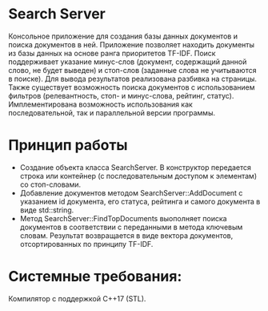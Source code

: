 # Search Server
Консольное приложение для создания базы данных документов и поиска документов в ней.
Приложение позволяет находить документы из базы данных на основе ранга приоритетов TF-IDF.
Поиск поддерживает указание минус-слов (документ, содержащий данной слово, не будет выведен) и стоп-слов (заданные слова не учитываются в поиске). Для вывода результатов реализована разбивка на страницы. Также существует возможность поиска документов с использованием фильтров (релевантность, стоп- и минус-слова, рейтинг, статус). Имплементирована возможность использования как последовательной, так и параллельной версии программы.

# Принцип работы
  - Создание объекта класса SearchServer. В конструктор передается строка или контейнер (с последовательным доступом к элементам) со стоп-словами.
  - Добавление документов методом SearchServer::AddDocument с указанием id документа, его статуса, рейтинга и самого документа в виде std::string.
  - Метод SearchServer::FindTopDocuments выополняет поиска документов в соответствии с переданными в метода ключевым словам. Результат возвращается в виде вектора документов, отсортированных по принципу TF-IDF.

# Системные требования:
Компилятор с поддержкой C++17 (STL).
